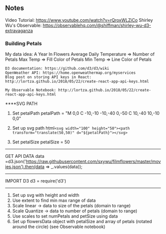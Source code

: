 <!-- This project was bootstrapped with [Create React App](https://github.com/facebook/create-react-app).

## Available Scripts

In the project directory, you can run:

### `npm start`

Runs the app in the development mode.<br />
Open [http://localhost:3000](http://localhost:3000) to view it in the browser.

The page will reload if you make edits.<br />
You will also see any lint errors in the console.

### `npm test`

Launches the test runner in the interactive watch mode.<br />
See the section about [running tests](https://facebook.github.io/create-react-app/docs/running-tests) for more information.

### `npm run build`

Builds the app for production to the `build` folder.<br />
It correctly bundles React in production mode and optimizes the build for the best performance.

The build is minified and the filenames include the hashes.<br />
Your app is ready to be deployed!

See the section about [deployment](https://facebook.github.io/create-react-app/docs/deployment) for more information.

### `npm run eject`

**Note: this is a one-way operation. Once you `eject`, you can’t go back!**

If you aren’t satisfied with the build tool and configuration choices, you can `eject` at any time. This command will remove the single build dependency from your project.

Instead, it will copy all the configuration files and the transitive dependencies (webpack, Babel, ESLint, etc) right into your project so you have full control over them. All of the commands except `eject` will still work, but they will point to the copied scripts so you can tweak them. At this point you’re on your own.

You don’t have to ever use `eject`. The curated feature set is suitable for small and middle deployments, and you shouldn’t feel obligated to use this feature. However we understand that this tool wouldn’t be useful if you couldn’t customize it when you are ready for it.

## Learn More

You can learn more in the [Create React App documentation](https://facebook.github.io/create-react-app/docs/getting-started).

To learn React, check out the [React documentation](https://reactjs.org/).

### Code Splitting

This section has moved here: https://facebook.github.io/create-react-app/docs/code-splitting

### Analyzing the Bundle Size

This section has moved here: https://facebook.github.io/create-react-app/docs/analyzing-the-bundle-size

### Making a Progressive Web App

This section has moved here: https://facebook.github.io/create-react-app/docs/making-a-progressive-web-app

### Advanced Configuration

This section has moved here: https://facebook.github.io/create-react-app/docs/advanced-configuration

### Deployment

This section has moved here: https://facebook.github.io/create-react-app/docs/deployment

### `npm run build` fails to minify

This section has moved here: https://facebook.github.io/create-react-app/docs/troubleshooting#npm-run-build-fails-to-minify -->


## Notes
Video Tutorial: https://www.youtube.com/watch?v=rQroxWLZiCo
Shirley Wu's Observable: https://observablehq.com/@shiffman/shirley-wu-d3-extravaganza

### Building Petals

My data idea: A Year In Flowers
    Average Daily Temperature => Number of Petals
    Max Temp => Fill Color of Petals
    Min Temp => Line Color of Petals

    D3 documentation: https://github.com/d3/d3/wiki
    OpenWeather API: https://home.openweathermap.org/myservices
    Blog post on storing API keys in React: http://lortza.github.io/2018/05/22/create-react-app-api-keys.html

    My Observable Notebook: http://lortza.github.io/2018/05/22/create-react-app-api-keys.html

****SVG PATH
1. Set petalPath
petalPath = "M 0,0 C -10,-10 -10,-40 0,-50 C 10,-40 10,-10 0,0"

2. Set up svg path
html`<svg width="100" height="50"><path transform="translate(50,50)" d="${petalPath}"></svg>`

3. Set petalSize
petalSize = 50

****
GET API DATA
data =d3.json('https://raw.githubusercontent.com/sxywu/filmflowers/master/movies.json').then(data => _.values(data));

****
IMPORT D3
d3 = require('d3')


****
1. Set up svg with height and width
2. Use extent to find min max range of data
3. Scale linear -> data to size of the petals (domain to range)
4. Scale Quantize -> data to number of petals (domain to range)
5. Use scales to set numPetals and petSize using data
6. Set up flowersData object with petalSize and array of petals (rotated around the circle)
(see Observable notebook)



